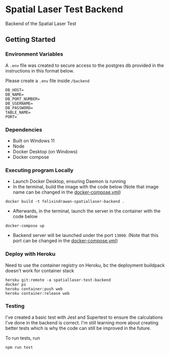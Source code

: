 # Spatial Laser Test Backend

Backend of the Spatial Laser Test

## Getting Started

### Environment Variables

A `.env` file was created to secure access to the postgres db provided in the instructions in this format below.

Please create a `.env` file inside `/backend`
```
DB_HOST=
DB_NAME=
DB_PORT_NUMBER=
DB_USERNAME=
DB_PASSWORD=
TABLE_NAME=
PORT=
```

### Dependencies

* Built on Windows 11
* Node
* Docker Desktop (on Windows)  
* Docker compose

### Executing program Locally
* Launch Docker Desktop, ensuring Daemon is running
* In the terminal, build the image with the code below (Note that image name can be changed in the [docker-compose.yml](./docker-compose.yml))
```
docker build -t felixindrawan-spatiallaser-backend .
```
* Afterwards, in the terminal, launch the server in the container with the code below 
```
docker-compose up
```
* Backend server will be launched under the port `13000`. (Note that this port can be changed in the [docker-compose.yml](./docker-compose.yml))

### Deploy with Heroku
Need to use the container registry on Heroku, bc the deployment buildpack doesn't work for container stack
```
heroku git:remote -a spatiallaser-test-backend
docker ps
heroku container:push web
heroku container:release web
```

### Testing
I've created a basic test with Jest and Supertest to ensure the calculations I've done in the backend is correct.
I'm still learning more about creating better tests which is why the code can still be improved in the future.

To run tests, run
```
npm run test
```